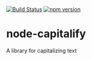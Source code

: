 [![Build Status](https://travis-ci.org/mrstebo/node-capitalify.svg?branch=master)](https://travis-ci.org/mrstebo/node-capitalify) [![npm version](https://badge.fury.io/js/node-capitalify.svg)](https://badge.fury.io/js/node-capitalify)

# node-capitalify
A library for capitalizing text
